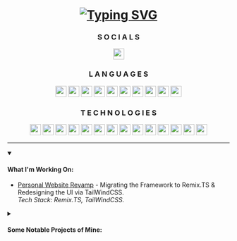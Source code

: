 <div align="center" id="header">
    <h1>
        <a href="https://samir.cx/?utm_source=github&utm_medium=profile&utm_campaign=profile_readme">
            <img src="https://readme-typing-svg.demolab.com?font=Fira+Code&weight=900&size=32&duration=3000&pause=500&center=true&vCenter=true&width=435&lines=Hey%2C+I'm+Samir!;A+CS+Student." alt="Typing SVG"/>
        </a>
    </h1>
</div>

<div align="center" id="socials">
    <h3>
        S O C I A L S
    </h3>
    <a href="https://linkedin.com/in/04-Samir-Ali/">
        <img src="https://skillicons.dev/icons?i=linkedin&theme=dark" height="25" width="25"/>
    </a>
</div>

<div align="center" id="languages">
    <h3>
        L A N G U A G E S
    </h3>
    <a href="https://learn.microsoft.com/dotnet/csharp">
        <img src="https://skillicons.dev/icons?i=cs&theme=dark" height="25" width="25"></a>
    </a>
    <a href="https://www.w3.org/css">
        <img src="https://skillicons.dev/icons?i=css&theme=dark" height="25" width="25"></a>
    </a>
    <a href="https://www.w3.org/html">
        <img src="https://skillicons.dev/icons?i=html&theme=dark" height="25" width="25"></a>
    </a>
    <a href="https://java.com">
        <img src="https://skillicons.dev/icons?i=java&theme=dark" height="25" width="25"></a>
    </a>
    <a href="https://developer.mozilla.org/JavaScript">
        <img src="https://skillicons.dev/icons?i=js&theme=dark" height="25" width="25"></a>
    </a>
    <a href="https://mongodb.com/">
        <img src="https://skillicons.dev/icons?i=mongodb&theme=dark" height="25" width="25"></a>
    </a>
    <a href="https://mysql.com">
        <img src="https://skillicons.dev/icons?i=mysql&theme=dark" height="25" width="25"></a>
    <a href="https://nodejs.org">
        <img src="https://skillicons.dev/icons?i=nodejs&theme=dark" height="25" width="25"></a>
    </a>
    <a href="https://python.org">
        <img src="https://skillicons.dev/icons?i=py&theme=dark" height="25" width="25"></a>
    </a>
    <a href="https://redis.io">
        <img src="https://skillicons.dev/icons?i=redis&theme=dark" height="25" width="25"></a>
    </a>
</div>

<div align="center" id="technologies">
    <h3>
        T E C H N O L O G I E S
    </h3>
    <a href="https://getbootstrap.com">
        <img src="https://skillicons.dev/icons?i=bootstrap&theme=dark" height="25" width="25"></a>
    </a>
    <a href="https://expressjs.com">
        <img src="https://skillicons.dev/icons?i=express&theme=dark" height="25" width="25"></a>
    </a>
    <a href="https://fastapi.tiangolo.com">
        <img src="https://skillicons.dev/icons?i=fastapi&theme=dark" height="25" width="25"></a>
    </a>
    <a href="https://git-scm.com">
        <img src="https://skillicons.dev/icons?i=git&theme=dark" height="25" width="25"></a>
    </a>
    <a href="https://jquery.com">
        <img src="https://skillicons.dev/icons?i=jquery&theme=dark" height="25" width="25"></a>
    </a>
    <a href="https://kafka.apache.org">
        <img src="https://skillicons.dev/icons?i=kafka&theme=dark" height="25" width="25"></a>
    </a>
    <a href="https://maven.apache.org">
        <img src="https://skillicons.dev/icons?i=maven&theme=dark" height="25" width="25"></a>
    </a>
    <a href="https://p5js.org">
        <img src="https://skillicons.dev/icons?i=p5js&theme=dark" height="25" width="25"></a>
    </a>
    <a href="https://pytorch.org">
        <img src="https://skillicons.dev/icons?i=pytorch&theme=dark" height="25" width="25"></a>
    </a>
    <a href="https://reactjs.org">
        <img src="https://skillicons.dev/icons?i=react&theme=dark" height="25" width="25"></a>
    </a>
    <a href="https://remix.run">
        <img src="https://skillicons.dev/icons?i=remix&theme=dark" height="25" width="25"></a>
    </a>
    <a href="https://spring.io/projects/spring-boot">
        <img src="https://skillicons.dev/icons?i=spring&theme=dark" height="25" width="25"></a>
    </a>
    <a href="https://tailwindcss.com">
        <img src="https://skillicons.dev/icons?i=tailwind&theme=dark" height="25" width="25"></a>
    </a>
    <a href="https://tensorflow.org">
        <img src="https://skillicons.dev/icons?i=tensorflow&theme=dark" height="25" width="25"></a>
    </a>
</div>

<hr/>

<div id="projects">
    <details open>
        <summary><h4>What I'm Working On:</h4></summary>
        <ul>
            <li>
                <a href="https://github.com/04Samir/samir.cx">Personal Website Revamp</a> - Migrating the Framework to Remix.TS & Redesigning the UI via TailWindCSS.
                <br><i>Tech Stack: Remix.TS, TailWindCSS.</i>
            </li>
        </ul>
    </details>
    <details>
        <summary><h4>Some Notable Projects of Mine:</h4></summary>
        <ul>
            <li>
                <a href="https://github.com/04Samir/TradeTicker">TradeTicker</a> - A Modern Web-Application to Track Stock Prices with a Customisable Watchlist.  
                <br><i>Tech Stack: Express.JS (TypeScript), TailwindCSS, jQuery, Chart.js, MySQL.</i>
            </li>
            <li>
                <a href="https://github.com/04Samir/F1-Race-Standings-Prediction">F1 Race Standings Prediction</a> - Predicting Formula 1 Race Standings using LSTMs in PyTorch.  
                <br><i>Tech Stack: PyTorch, Jupyter Notebook.</i>
            </li>
            <li>
                <a href="https://github.com/04Samir/Hello-World">HelloWorld</a> - (WIP) A Simple Coding Tutorial Web-Application for Beginners.
                <br><i>Tech Stack: React.JS, Bootstrap CSS, Python-FastAPI, MySQL.</i>
            </li>
            <li>
                <a href="https://github.com/04Samir/Cat-Breed-Classification/tree/development">Cat Breed Classification</a> - (WIP) Classifying Cat Breeds using CNNs in TensorFlow.  
                <br><i>Tech Stack: TensorFlow, Jupyter Notebook.</i>
            </li>
            <li>
                <a href="https://github.com/04Samir/Drawing-Application">Drawing-Application</a> - A Simple Drawing-Canvas Application. 
                <br><i>Tech Stack: p5.JS.</i>
            </li>
        </ul>
    </details>
</div>
